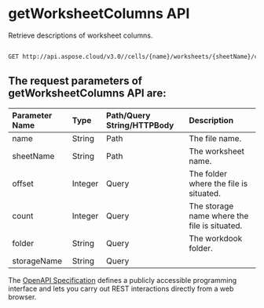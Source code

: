 # **getWorksheetColumns API**

Retrieve descriptions of worksheet columns. 

```bash

GET http://api.aspose.cloud/v3.0//cells/{name}/worksheets/{sheetName}/cells/columns/

```

## The request parameters of **getWorksheetColumns** API are: 

| Parameter Name | Type | Path/Query String/HTTPBody | Description | 
| :- | :- | :- |:- | 
|name|String|Path|The file name.|
|sheetName|String|Path|The worksheet name.|
|offset|Integer|Query|The folder where the file is situated.|
|count|Integer|Query|The storage name where the file is situated.|
|folder|String|Query|The workdook folder.|
|storageName|String|Query||


The [OpenAPI Specification](https://reference.aspose.cloud/cells/#/CellsController/GetWorksheetColumns) defines a publicly accessible programming interface and lets you carry out REST interactions directly from a web browser.
